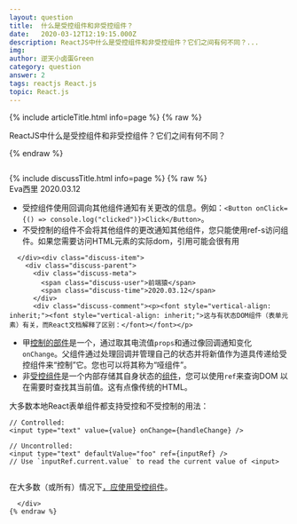 ```yaml
---
layout: question
title:  什么是受控组件和非受控组件？
date:   2020-03-12T12:19:15.000Z
description: ReactJS中什么是受控组件和非受控组件？它们之间有何不同？...
img: 
author: 逆天小卤蛋Green
category: question
answer: 2
tags: reactjs React.js
topic: React.js
---
```

<div class="article-root">
  <div class="article">
    {% include articleTitle.html info=page %}
    {% raw %}
    <div class="article-content"><p><font style="vertical-align: inherit;"><font style="vertical-align: inherit;">ReactJS中什么是受控组件和非受控组件？</font><font style="vertical-align: inherit;">它们之间有何不同？</font></font></p></div>
    {% endraw %}
  </div>
  <p style="height: 0;width:0;overflow: hidden;"> 第1308篇《什么是受控组件和非受控组件？》来自Winter(https://github.com/aiyld/aiyld.github.io)的站点</p>
  <div class="discuss-wrapper">
    {% include discussTitle.html info=page %}
    {% raw %}
    <div class="discuss-item">
        <div class="discuss-parent">
          <div class="discuss-meta">
            <span class="discuss-user">Eva西里</span>
            <span class="discuss-time">2020.03.12</span>
          </div>
          <div class="discuss-comment"><ul>
<li><font style="vertical-align: inherit;"><font style="vertical-align: inherit;">受控组件使用回调向其他组件通知有关更改的信息。</font><font style="vertical-align: inherit;">例如：</font></font><code>&lt;Button onClick={() =&gt; console.log("clicked")}&gt;Click&lt;/Button&gt;</code><font style="vertical-align: inherit;"><font style="vertical-align: inherit;">。</font></font></li>
<li><font style="vertical-align: inherit;"><font style="vertical-align: inherit;">不受控制的组件不会将其他组件的更改通知其他组件，您只能使用ref-s访问组件。</font><font style="vertical-align: inherit;">如果您需要访问HTML元素的实际dom，引用可能会很有用</font></font></li>
</ul></div>
        </div>
        
      </div><div class="discuss-item">
        <div class="discuss-parent">
          <div class="discuss-meta">
            <span class="discuss-user">前端猿</span>
            <span class="discuss-time">2020.03.12</span>
          </div>
          <div class="discuss-comment"><p><font style="vertical-align: inherit;"><font style="vertical-align: inherit;">这与有状态DOM组件（表单元素）有关，而React文档解释了区别：</font></font></p>

<ul>
<li><font style="vertical-align: inherit;"><font style="vertical-align: inherit;">甲</font></font><a href="https://facebook.github.io/react/docs/forms.html#controlled-components" rel="noreferrer"><font style="vertical-align: inherit;"><font style="vertical-align: inherit;">控制的部件</font></font></a><font style="vertical-align: inherit;"><font style="vertical-align: inherit;">是一个，通过取其电流值</font></font><code>props</code><font style="vertical-align: inherit;"><font style="vertical-align: inherit;">和通过像回调通知变化</font></font><code>onChange</code><font style="vertical-align: inherit;"><font style="vertical-align: inherit;">。</font><font style="vertical-align: inherit;">父组件通过处理回调并管理自己的状态并将新值作为道具传递给受控组件来“控制”它。</font><font style="vertical-align: inherit;">您也可以将其称为“哑组件”。</font></font></li>
<li><font style="vertical-align: inherit;"><font style="vertical-align: inherit;">非</font></font><a href="https://facebook.github.io/react/docs/uncontrolled-components.html" rel="noreferrer"><font style="vertical-align: inherit;"><font style="vertical-align: inherit;">受控组件</font></font></a><font style="vertical-align: inherit;"><font style="vertical-align: inherit;">是一个内部存储其自身状态的</font><a href="https://facebook.github.io/react/docs/uncontrolled-components.html" rel="noreferrer"><font style="vertical-align: inherit;">组件</font></a><font style="vertical-align: inherit;">，您可以使用</font></font><code>ref</code><font style="vertical-align: inherit;"><font style="vertical-align: inherit;">来</font><font style="vertical-align: inherit;">查询DOM </font><font style="vertical-align: inherit;">以在需要时查找其当前值。</font><font style="vertical-align: inherit;">这有点像传统的HTML。</font></font></li>
</ul>

<p><font style="vertical-align: inherit;"><font style="vertical-align: inherit;">大多数本地React表单组件都支持受控和不受控制的用法：</font></font></p>

<pre><code>// Controlled:<font></font>
&lt;input type="text" value={value} onChange={handleChange} /&gt;<font></font>
<font></font>
// Uncontrolled:<font></font>
&lt;input type="text" defaultValue="foo" ref={inputRef} /&gt;<font></font>
// Use `inputRef.current.value` to read the current value of &lt;input&gt;<font></font>
<font></font>
</code></pre>

<p><font style="vertical-align: inherit;"><font style="vertical-align: inherit;">在大多数（或所有）情况下</font></font><a href="https://goshakkk.name/controlled-vs-uncontrolled-inputs-react/#conclusion" rel="noreferrer"><font style="vertical-align: inherit;"><font style="vertical-align: inherit;">，应使用受控组件</font></font></a><font style="vertical-align: inherit;"><font style="vertical-align: inherit;">。</font></font></p></div>
        </div>
        
      </div>
    {% endraw %}
  </div>
<div>
